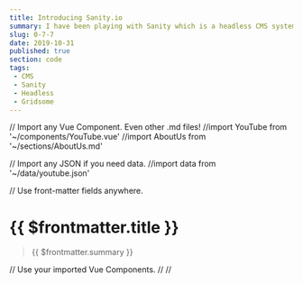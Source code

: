```yaml
---
title: Introducing Sanity.io
summary: I have been playing with Sanity which is a headless CMS system for a little while and now it is here
slug: 0-7-7
date: 2019-10-31
published: true
section: code
tags:
 - CMS
 - Sanity
 - Headless
 - Gridsome
---
```

// Import any Vue Component. Even other .md files!
//import YouTube from '~/components/YouTube.vue'
//import AboutUs from '~/sections/AboutUs.md'

// Import any JSON if you need data.
//import data from '~/data/youtube.json'

// Use front-matter fields anywhere.
# {{ $frontmatter.title }}
> {{ $frontmatter.summary }}

// Use your imported Vue Components.
//<YouTube :id="data.id" />
//<AboutUs />